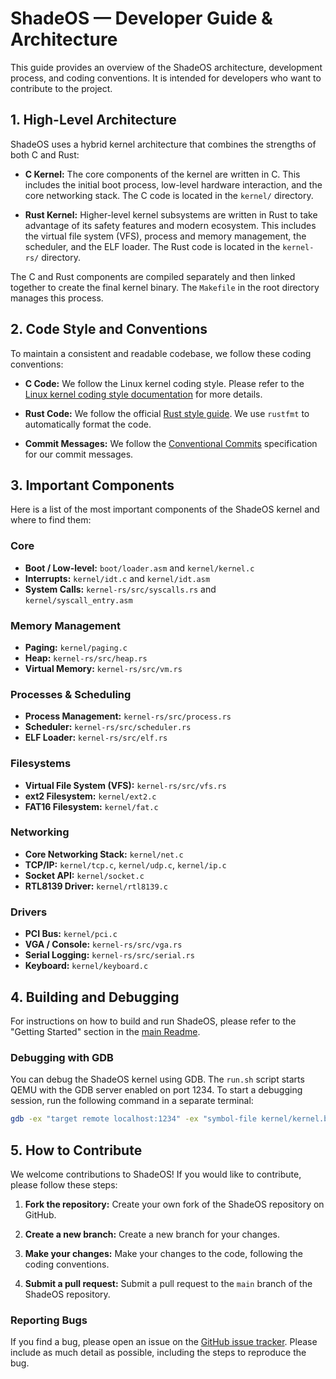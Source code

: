 # ShadeOS — Developer Guide & Architecture

This guide provides an overview of the ShadeOS architecture, development process, and coding conventions. It is intended for developers who want to contribute to the project.

## 1. High-Level Architecture

ShadeOS uses a hybrid kernel architecture that combines the strengths of both C and Rust:

*   **C Kernel:** The core components of the kernel are written in C. This includes the initial boot process, low-level hardware interaction, and the core networking stack. The C code is located in the `kernel/` directory.

*   **Rust Kernel:** Higher-level kernel subsystems are written in Rust to take advantage of its safety features and modern ecosystem. This includes the virtual file system (VFS), process and memory management, the scheduler, and the ELF loader. The Rust code is located in the `kernel-rs/` directory.

The C and Rust components are compiled separately and then linked together to create the final kernel binary. The `Makefile` in the root directory manages this process.

## 2. Code Style and Conventions

To maintain a consistent and readable codebase, we follow these coding conventions:

*   **C Code:** We follow the Linux kernel coding style. Please refer to the [Linux kernel coding style documentation](https://www.kernel.org/doc/html/v4.10/process/coding-style.html) for more details.

*   **Rust Code:** We follow the official [Rust style guide](https://doc.rust-lang.org/1.0.0/style/index.html). We use `rustfmt` to automatically format the code.

*   **Commit Messages:** We follow the [Conventional Commits](https://www.conventionalcommits.org/en/v1.0.0/) specification for our commit messages.

## 3. Important Components

Here is a list of the most important components of the ShadeOS kernel and where to find them:

### Core

*   **Boot / Low-level:** `boot/loader.asm` and `kernel/kernel.c`
*   **Interrupts:** `kernel/idt.c` and `kernel/idt.asm`
*   **System Calls:** `kernel-rs/src/syscalls.rs` and `kernel/syscall_entry.asm`

### Memory Management

*   **Paging:** `kernel/paging.c`
*   **Heap:** `kernel-rs/src/heap.rs`
*   **Virtual Memory:** `kernel-rs/src/vm.rs`

### Processes & Scheduling

*   **Process Management:** `kernel-rs/src/process.rs`
*   **Scheduler:** `kernel-rs/src/scheduler.rs`
*   **ELF Loader:** `kernel-rs/src/elf.rs`

### Filesystems

*   **Virtual File System (VFS):** `kernel-rs/src/vfs.rs`
*   **ext2 Filesystem:** `kernel/ext2.c`
*   **FAT16 Filesystem:** `kernel/fat.c`

### Networking

*   **Core Networking Stack:** `kernel/net.c`
*   **TCP/IP:** `kernel/tcp.c`, `kernel/udp.c`, `kernel/ip.c`
*   **Socket API:** `kernel/socket.c`
*   **RTL8139 Driver:** `kernel/rtl8139.c`

### Drivers

*   **PCI Bus:** `kernel/pci.c`
*   **VGA / Console:** `kernel-rs/src/vga.rs`
*   **Serial Logging:** `kernel-rs/src/serial.rs`
*   **Keyboard:** `kernel/keyboard.c`

## 4. Building and Debugging

For instructions on how to build and run ShadeOS, please refer to the "Getting Started" section in the [main Readme](../Readme.md).

### Debugging with GDB

You can debug the ShadeOS kernel using GDB. The `run.sh` script starts QEMU with the GDB server enabled on port 1234. To start a debugging session, run the following command in a separate terminal:

```sh
gdb -ex "target remote localhost:1234" -ex "symbol-file kernel/kernel.bin"
```

## 5. How to Contribute

We welcome contributions to ShadeOS! If you would like to contribute, please follow these steps:

1.  **Fork the repository:** Create your own fork of the ShadeOS repository on GitHub.

2.  **Create a new branch:** Create a new branch for your changes.

3.  **Make your changes:** Make your changes to the code, following the coding conventions.

4.  **Submit a pull request:** Submit a pull request to the `main` branch of the ShadeOS repository.

### Reporting Bugs

If you find a bug, please open an issue on the [GitHub issue tracker](https://github.com/nihalawasthi/ShadeOs/issues). Please include as much detail as possible, including the steps to reproduce the bug.
